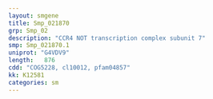 ```yaml
---
layout: smgene
title: Smp_021870
grp: Smp_02
description: "CCR4 NOT transcription complex subunit 7"
smp: Smp_021870.1
uniprot: "G4VDV9"
length:   876
cdd: "COG5228, cl10012, pfam04857"
kk: K12581
categories: sm
---
```

